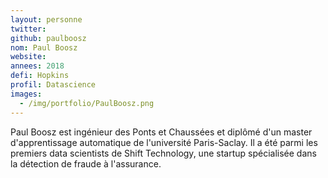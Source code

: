 ```yaml
---
layout: personne
twitter: 
github: paulboosz
nom: Paul Boosz
website:
annees: 2018
defi: Hopkins
profil: Datascience
images:
  - /img/portfolio/PaulBoosz.png
---
```


Paul Boosz est ingénieur des Ponts et Chaussées et diplômé d'un master
d'apprentissage automatique de l'université Paris-Saclay. Il a été
parmi les premiers data scientists de Shift Technology, une startup
spécialisée dans la détection de fraude à l'assurance.
